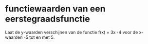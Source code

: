 # functiewaarden van een eerstegraadsfunctie


Laat de y-waarden verschijnen van de functie f(x) = 3x -4 voor de x-waarden -5 tot en met 5.





